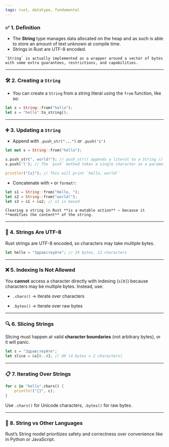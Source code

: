 ```yaml
---
tags: rust, datatype, fundamental
---
```



### ✅ 1. Definition

- The **String** type manages data allocated on the heap and as such is able to store an amount of text unknown at compile time.
- Strings in Rust are UTF-8 encoded.

```ad-note
`String` is actually implemented as a wrapper around a vector of bytes with some extra guarantees, restrictions, and capabilities.
```

---

### 🛠 2. **Creating a `String`**

- You can create a `String` from a string literal using the `from` function, like so:

```rust
let s = String::from("hello");
let s = "hello".to_string();
```

---

### ➕ 3. **Updating a `String`**

- Append with `.push_str("...")` or `.push('c')`
    
```rust
let mut s = String::from("hello");

s.push_str(", world!"); // push_str() appends a literal to a String // it use string slice
s.push('l'); // The `push` method takes a single character as a parameter and adds it to the `String`.

println!("{s}"); // This will print `hello, world!`
```

- Concatenate with `+` or `format!`:
    
```rust
let s1 = String::from("Hello, ");
let s2 = String::from("world!");
let s3 = s1 + &s2; // s1 is moved
```

```ad-warning
Clearing a string in Rust **is a mutable action** — because it **modifies the content** of the string.
```

---

### 🧠 4. **Strings Are UTF-8**

Rust strings are UTF-8 encoded, so characters may take multiple bytes.

```rust
let hello = "Здравствуйте"; // 24 bytes, 12 characters
```

---

### ❌ 5. **Indexing Is Not Allowed**

You **cannot** access a character directly with indexing (`s[0]`) because characters may be multiple bytes. Instead, use:

- `.chars()` → iterate over characters
    
- `.bytes()` → iterate over raw bytes
    

---

### 🔍 6. **Slicing Strings**

Slicing must happen at valid **character boundaries** (not arbitrary bytes), or it will panic.

```rust
let s = "Здравствуйте";
let slice = &s[0..4]; // OK (4 bytes = 2 characters)
```

---

### 📋 7. **Iterating Over Strings**

```rust
for c in "hello".chars() {
    println!("{}", c);
}
```

Use `.chars()` for Unicode characters, `.bytes()` for raw bytes.

---

### 🚫 8. **String vs Other Languages**

Rust’s String model prioritizes safety and correctness over convenience like in Python or JavaScript.
